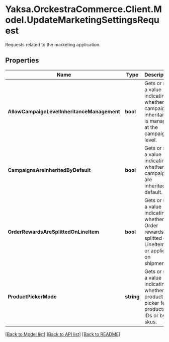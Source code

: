 # Yaksa.OrckestraCommerce.Client.Model.UpdateMarketingSettingsRequest
Requests related to the marketing application.

## Properties

Name | Type | Description | Notes
------------ | ------------- | ------------- | -------------
**AllowCampaignLevelInheritanceManagement** | **bool** | Gets or sets a value indicating whether campaign inheritance is managed at the campaign-level. | [optional] 
**CampaignsAreInheritedByDefault** | **bool** | Gets or sets a value indicating whether campaign are inherited by default. | [optional] 
**OrderRewardsAreSplittedOnLineItem** | **bool** | Gets or sets a value indicating whether Order rewards are splitted on LineItems or applied on shipment. | [optional] 
**ProductPickerMode** | **string** | Gets or sets a value indicating whether the product picker fetch products by IDs or by skus. | [optional] 

[[Back to Model list]](../README.md#documentation-for-models) [[Back to API list]](../README.md#documentation-for-api-endpoints) [[Back to README]](../README.md)

